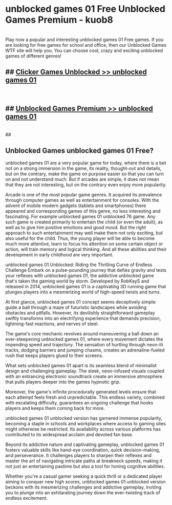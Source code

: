 # unblocked games 01 Free Unblocked Games Premium - kuob8 <br>
<br>
Play now a popular and interesting unblocked games 01 Free games. If you are looking for free games for school and office, then our Unblocked Games WTF site will help you. You can choose cool, crazy and exciting unblocked games of different genres!


## ##  [Clicker Games Unblocked >> unblocked games 01](http://freeplayer.one?title=unblocked_games_01&ref=M1)
  <br>

##  ## [Unblocked Games Premium >> unblocked games 01](http://freeplayer.one?title=unblocked_games_01&ref=M1)
  <br>
  ##



## Unblocked Games unblocked games 01 Free?

unblocked games 01 are a very popular game for today, where there is a bet not on a strong immersion in the game, its reality, thought-out and details, but on the contrary, make the game on purpose easier so that you can turn on and not understand much. But if arcades are simple, it does not mean that they are not interesting, but on the contrary even enjoy more popularity.

Arcade is one of the most popular game genres. It acquired its prevalence through computer games as well as entertainment for consoles. With the advent of mobile modern gadgets (tablets and smartphones) there appeared and corresponding games of this genre, no less interesting and fascinating. For example unblocked games 01 unblocked 76 game. Any such game is created primarily to entertain the child (or even the adult), as well as to give him positive emotions and good mood. But the right approach to such entertainment may well make them not only exciting, but also useful for the child. Thus, the young player will be able to become much more attentive, learn to focus his attention on some certain object or action, will train memory and logical thinking. And all these abilities and their development in early childhood are very important.

unblocked games 01 Unblocked: Riding the Thrilling Curve of Endless Challenge
Embark on a pulse-pounding journey that defies gravity and tests your reflexes with unblocked games 01, the addictive unblocked game that's taken the gaming world by storm. Developed by RobKayS and released in 2014, unblocked games 01 is a captivating 3D running game that plunges players into a mesmerizing world of high-speed twists and turns.

At first glance, unblocked games 01 concept seems deceptively simple: guide a ball through a maze of futuristic landscapes while avoiding obstacles and pitfalls. However, its devilishly straightforward gameplay swiftly transforms into an electrifying experience that demands precision, lightning-fast reactions, and nerves of steel.

The game's core mechanic revolves around maneuvering a ball down an ever-steepening unblocked games 01, where every movement dictates the impending speed and trajectory. The sensation of hurtling through neon-lit tracks, dodging barriers and jumping chasms, creates an adrenaline-fueled rush that keeps players glued to their screens.

What sets unblocked games 01 apart is its seamless blend of minimalist design and challenging gameplay. The sleek, neon-infused visuals coupled with an entrancing electronic soundtrack create an immersive atmosphere that pulls players deeper into the games hypnotic grip.

Moreover, the game's infinite procedurally generated levels ensure that each attempt feels fresh and unpredictable. This endless variety, combined with escalating difficulty, guarantees an ongoing challenge that hooks players and keeps them coming back for more.

unblocked games 01 unblocked version has garnered immense popularity, becoming a staple in schools and workplaces where access to gaming sites might otherwise be restricted. Its availability across various platforms has contributed to its widespread acclaim and devoted fan base.

Beyond its addictive nature and captivating gameplay, unblocked games 01 fosters valuable skills like hand-eye coordination, quick decision-making, and perseverance. It challenges players to sharpen their reflexes and master the art of navigating intricate paths at breakneck speeds, making it not just an entertaining pastime but also a tool for honing cognitive abilities.

Whether you're a casual gamer seeking a quick thrill or a dedicated player aiming to conquer new high scores, unblocked games 01 unblocked version beckons with its mesmerizing challenges and addictive gameplay, inviting you to plunge into an exhilarating journey down the ever-twisting track of endless excitement.
